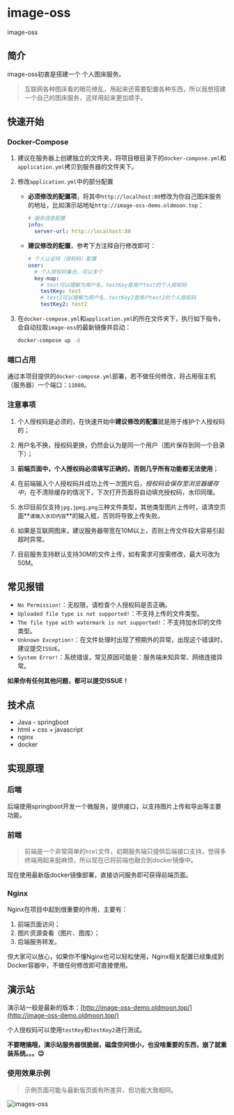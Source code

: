 # image-oss
image-oss

## 简介

image-oss初衷是搭建一个 个人图床服务。

> 互联网各种图床看的眼花缭乱，用起来还需要配置各种东西，所以我想搭建一个自己的图床服务，这样用起来更加顺手。

## 快速开始

### Docker-Compose

1. 建议在服务器上创建独立的文件夹，将项目根目录下的`docker-compose.yml`和`application.yml`拷贝到服务器的文件夹下。

2. 修改`application.yml`中的部分配置

   - **必须修改的配置项**，将其中`http://localhost:80`修改为你自己图床服务的地址，比如演示站地址`http://image-oss-demo.oldmoon.top`：

     ```yaml
     # 服务信息配置
     info:
       server-url: http://localhost:80
     ```

   - **建议修改的配置**，参考下方注释自行修改即可：

     ```yaml
     # 个人认证码（授权码）配置
     user:
       # 个人授权码集合，可以多个
       key-map:
         # test可以理解为用户名，testKey是用户test的个人授权码
         testKey: test
         # test2可以理解为用户名，testKey2是用户test2的个人授权码
         testKey2: test2
     ```

     

3. 在`docker-compose.yml`和`application.yml`的所在文件夹下，执行如下指令，会自动拉取`image-oss`的最新镜像并启动：

   ```sh
   docker-compose up -d
   ```

### 端口占用

通过本项目提供的`docker-compose.yml`部署，若不做任何修改，将占用宿主机（服务器）一个端口：`11080`。

### 注意事项

1. 个人授权码是必须的，在快速开始中**建议修改的配置**就是用于维护个人授权码的；
2. 用户名不换，授权码更换，仍然会认为是同一个用户（图片保存到同一个目录下）；
3. **前端页面中，个人授权码必须填写正确的，否则几乎所有功能都无法使用**；

4. 在前端输入个人授权码并成功上传一次图片后，*授权码会保存至浏览器缓存中*，在不清除缓存的情况下，下次打开页面将自动填充授权码，水印同理。
5. 水印目前仅支持`jpg,jpeg,png`三种文件类型，其他类型图片上传时，请清空页面**`请输入水印内容`**的输入框，否则将导致上传失败。
6. 如果是互联网图床，建议服务器带宽在10M以上，否则上传文件较大容易引起超时异常。
7. 目前服务支持默认支持30M的文件上传，如有需求可按需修改，最大可改为50M。

## 常见报错

- `No Permission!`：无权限，请检查个人授权码是否正确。
- `Uploaded file type is not supported!`：不支持上传的文件类型。
- `The file type with watermark is not supported!`：不支持加水印的文件类型。
- `Unknown Exception!`：在文件处理时出现了预期外的异常，出现这个错误时，建议提交`ISSUE`。
- `System Error!`：系统错误，常见原因可能是：服务端未知异常、网络连接异常。

**如果你有任何其他问题，都可以提交ISSUE！**

## 技术点

- Java - springboot
- html + css + javascript
- nginx
- docker

## 实现原理


### 后端

后端使用springboot开发一个微服务，提供接口，以支持图片上传和导出等主要功能。

### 前端

> 前端是一个非常简单的`html`文件，初期服务端只提供后端接口支持，觉得多终端用起来挺麻烦，所以现在已将前端也融合到docker镜像中。

现在使用最新版docker镜像部署，直接访问服务即可获得前端页面。

### Nginx

Nginx在项目中起到很重要的作用，主要有：

1. 前端页面访问；
2. 图片资源查看（图片、图库）；
3. 后端服务转发。

但大家可以放心，如果你不懂Nginx也可以轻松使用，Nginx相关配置已经集成到Docker容器中，不做任何修改即可直接使用。

## 演示站

演示站一般是最新的版本：[http://image-oss-demo.oldmoon.top/](http://image-oss-demo.oldmoon.top/)

个人授权码可以使用`testKey`和`testKey2`进行测试。

**不要瞎搞哦，演示站服务器很脆弱，磁盘空间很小，也没啥重要的东西，崩了就重装系统。。。😉**

### 使用效果示例

> 示例页面可能与最新版页面有所差异，但功能大致相同。

![images-oss](https://images.oldmoon.top/images/dingdangdog/dingdangdog1679388368774.gif)

